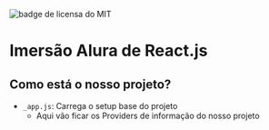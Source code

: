 ![badge de licensa do MIT](https://img.shields.io/github/license/rodrigobarbonifilho/imersao-alura-react?style=for-the-badge)

# Imersão Alura de React.js
## Como está o nosso projeto?
- `_app.js`: Carrega o setup base do projeto
  - Aqui vão ficar os Providers de informação do nosso projeto
